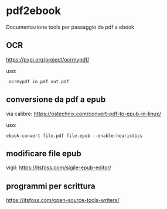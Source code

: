# pdf2ebook

Documentazione tools per passaggio da pdf a ebook

## OCR

https://pypi.org/project/ocrmypdf/

uso:
```
 ocrmypdf in.pdf out.pdf
```

## conversione da pdf a epub

via calibre: https://ostechnix.com/convert-pdf-to-epub-in-linux/

uso:
```
ebook-convert file.pdf file.epub --enable-heuristics
```

## modificare file epub

vigil: https://itsfoss.com/sigile-epub-editor/

## programmi per scrittura 

https://itsfoss.com/open-source-tools-writers/
